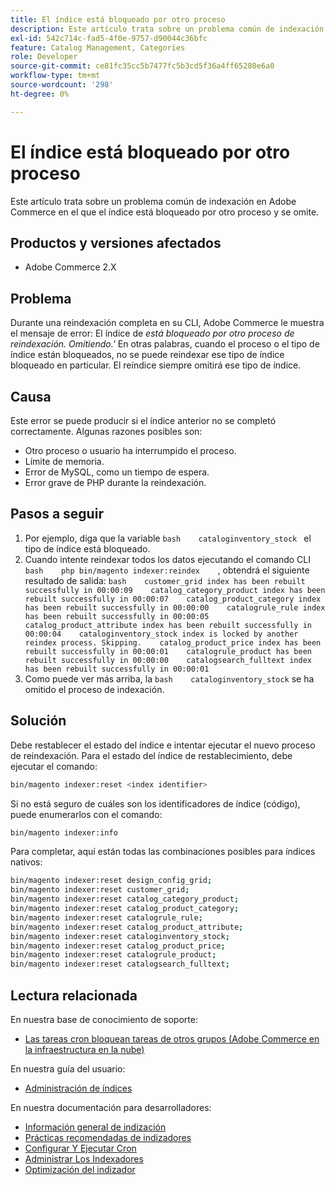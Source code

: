 ```yaml
---
title: El índice está bloqueado por otro proceso
description: Este artículo trata sobre un problema común de indexación en Adobe Commerce en el que el índice está bloqueado por otro proceso y se omite.
exl-id: 542c714c-fad5-4f0e-9757-d90044c36bfc
feature: Catalog Management, Categories
role: Developer
source-git-commit: ce81fc35cc5b7477fc5b3cd5f36a4ff65280e6a0
workflow-type: tm+mt
source-wordcount: '298'
ht-degree: 0%

---
```


# El índice está bloqueado por otro proceso

Este artículo trata sobre un problema común de indexación en Adobe Commerce en el que el índice está bloqueado por otro proceso y se omite.

## Productos y versiones afectados

* Adobe Commerce 2.X

## Problema

Durante una reindexación completa en su CLI, Adobe Commerce le muestra el mensaje de error: El índice de *está bloqueado por otro proceso de reindexación. Omitiendo.&#39;* En otras palabras, cuando el proceso o el tipo de índice están bloqueados, no se puede reindexar ese tipo de índice bloqueado en particular. El reíndice siempre omitirá ese tipo de índice.

## Causa

Este error se puede producir si el índice anterior no se completó correctamente. Algunas razones posibles son:

* Otro proceso o usuario ha interrumpido el proceso.
* Límite de memoria.
* Error de MySQL, como un tiempo de espera.
* Error grave de PHP durante la reindexación.

## Pasos a seguir

1. Por ejemplo, diga que la variable    ```bash    cataloginventory_stock ```    el tipo de índice está bloqueado.
1. Cuando intente reindexar todos los datos ejecutando el comando CLI    ```bash    php bin/magento indexer:reindex    ```, obtendrá el siguiente resultado de salida:    ```bash    customer_grid index has been rebuilt successfully in 00:00:09    catalog_category_product index has been rebuilt successfully in 00:00:07    catalog_product_category index has been rebuilt successfully in 00:00:00    catalogrule_rule index has been rebuilt successfully in 00:00:05    catalog_product_attribute index has been rebuilt successfully in 00:00:04    cataloginventory_stock index is locked by another reindex process. Skipping.    catalog_product_price index has been rebuilt successfully in 00:00:01    catalogrule_product has been rebuilt successfully in 00:00:00    catalogsearch_fulltext index has been rebuilt successfully in 00:00:01    ```
1. Como puede ver más arriba, la    ```bash    cataloginventory_stock```    se ha omitido el proceso de indexación.


## Solución

Debe restablecer el estado del índice e intentar ejecutar el nuevo proceso de reindexación. Para el estado del índice de restablecimiento, debe ejecutar el comando:

```bash
bin/magento indexer:reset <index identifier>
```

Si no está seguro de cuáles son los identificadores de índice (código), puede enumerarlos con el comando:

```bash
bin/magento indexer:info
```

Para completar, aquí están todas las combinaciones posibles para índices nativos:

```bash
bin/magento indexer:reset design_config_grid;
bin/magento indexer:reset customer_grid;
bin/magento indexer:reset catalog_category_product;
bin/magento indexer:reset catalog_product_category;
bin/magento indexer:reset catalogrule_rule;
bin/magento indexer:reset catalog_product_attribute;
bin/magento indexer:reset cataloginventory_stock;
bin/magento indexer:reset catalog_product_price;
bin/magento indexer:reset catalogrule_product;
bin/magento indexer:reset catalogsearch_fulltext;
```


## Lectura relacionada

En nuestra base de conocimiento de soporte:

* [Las tareas cron bloquean tareas de otros grupos (Adobe Commerce en la infraestructura en la nube)](/help/troubleshooting/miscellaneous/cron-tasks-lock-tasks-from-other-groups.md)

En nuestra guía del usuario:

* [Administración de índices](https://docs.magento.com/user-guide/system/index-management.html?itm_source=merchdocs&amp;itm_medium=search_page&amp;itm_campaign=federated_search&amp;itm_term=reindexing)

En nuestra documentación para desarrolladores:

* [Información general de indización](https://devdocs.magento.com/guides/v2.3/extension-dev-guide/indexing.html)
* [Prácticas recomendadas de indizadores](https://devdocs.magento.com/guides/v2.3/performance-best-practices/configuration.html#indexers)
* [Configurar Y Ejecutar Cron](https://devdocs.magento.com/guides/v2.3/config-guide/cli/config-cli-subcommands-cron.html)
* [Administrar Los Indexadores](https://devdocs.magento.com/guides/v2.3/config-guide/cli/config-cli-subcommands-index.html)
* [Optimización del indizador](https://devdocs.magento.com/guides/v2.3/extension-dev-guide/indexer-batch.html)
